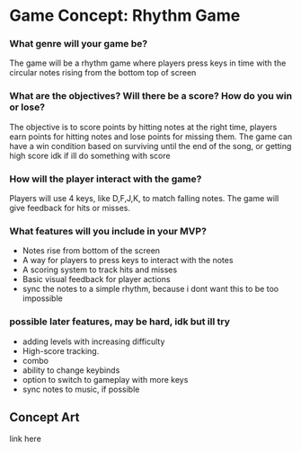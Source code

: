 # Game Concept: Rhythm Game

### What genre will your game be?
The game will be a rhythm game where players press keys in time with the circular notes rising from the bottom top of screen

### What are the objectives? Will there be a score? How do you win or lose?
The objective is to score points by hitting notes at the right time, 
players earn points for hitting notes and lose points for missing them. 
The game can have a win condition based on surviving until the end of the song, or getting high score idk if ill do something with score

### How will the player interact with the game?
Players will use 4 keys, like  D,F,J,K, to match falling notes. The game will give feedback for hits or misses.

### What features will you include in your MVP?
- Notes rise from bottom of the screen
- A way for players to press keys to interact with the notes
- A scoring system to track hits and misses
- Basic visual feedback for player actions
- sync the notes to a simple rhythm, because i dont want this to be too impossible

### possible later features, may be hard, idk but ill try
- adding levels with increasing difficulty
- High-score tracking.
- combo
- ability to change keybinds
- option to switch to gameplay with more keys
- sync notes to music, if possible

## Concept Art
link here